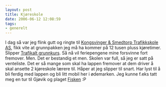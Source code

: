 ```yaml
---
layout: post
title: Kjøreskole
date: 2006-06-12 12:08:59
tags: 
- generelt
---
```

I dag så var jeg flink gutt og ringte til [Kongsvinger & Smedtorp Trafikkskole AS](http://www.ksts.no/), fikk vite at grunnpakken jeg må ha kommer på 12 tusen pluss kjøretimer. Slipper [Trafikalt grunnkurs](http://www.ung.no/art/?id=79). Så nå vil feriepengene mine forsvinne fort fremover. Men. Det er bestandig et men. Skolen var full, så jeg er satt på venteliste. Det er så mange som skal ha lappen fremover at dem driver å skal ansette 2 kjøreskole lærere til. Håper at jeg slipper til snart. Har lyst til å bli ferdig med lappen og bli litt mobil her i ødemarken. Jeg kunne f.eks tatt meg en tur til Gjøvik og plaget [Fisken](http://defcon.no/) :P
